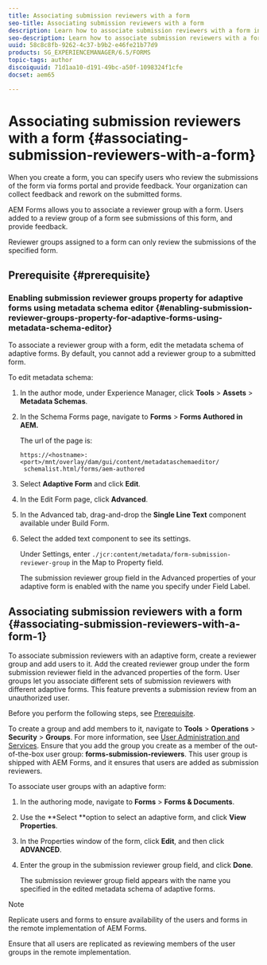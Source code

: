 ```yaml
---
title: Associating submission reviewers with a form
seo-title: Associating submission reviewers with a form
description: Learn how to associate submission reviewers with a form in AEM Forms. Associated reviewers review a form submitted via forms portal.
seo-description: Learn how to associate submission reviewers with a form in AEM Forms. Associated reviewers review a form submitted via forms portal.
uuid: 58c8c8fb-9262-4c37-b9b2-e46fe21b77d9
products: SG_EXPERIENCEMANAGER/6.5/FORMS
topic-tags: author
discoiquuid: 71d1aa10-d191-49bc-a50f-1098324f1cfe
docset: aem65

---
```


# Associating submission reviewers with a form {#associating-submission-reviewers-with-a-form}

When you create a form, you can specify users who review the submissions of the form via forms portal and provide feedback. Your organization can collect feedback and rework on the submitted forms.

AEM Forms allows you to associate a reviewer group with a form. Users added to a review group of a form see submissions of this form, and provide feedback.

Reviewer groups assigned to a form can only review the submissions of the specified form.

## Prerequisite {#prerequisite}

### Enabling submission reviewer groups property for adaptive forms using metadata schema editor {#enabling-submission-reviewer-groups-property-for-adaptive-forms-using-metadata-schema-editor}

To associate a reviewer group with a form, edit the metadata schema of adaptive forms. By default, you cannot add a reviewer group to a submitted form.

To edit metadata schema:

1. In the author mode, under Experience Manager, click **Tools** &gt; **Assets** &gt; **Metadata Schemas**.
1. In the Schema Forms page, navigate to **Forms** &gt; **Forms Authored in AEM.**

   The url of the page is:

   ```
   https://<hostname>:<port>/mnt/overlay/dam/gui/content/metadataschemaeditor/
    schemalist.html/forms/aem-authored
   ```

1. Select **Adaptive Form** and click **Edit**.
1. In the Edit Form page, click **Advanced**.
1. In the Advanced tab, drag-and-drop the **Single Line Text** component available under Build Form.
1. Select the added text component to see its settings.

   Under Settings, enter `./jcr:content/metadata/form-submission-reviewer-group` in the Map to Property field.

   The submission reviewer group field in the Advanced properties of your adaptive form is enabled with the name you specify under Field Label.

## Associating submission reviewers with a form {#associating-submission-reviewers-with-a-form-1}

To associate submission reviewers with an adaptive form, create a reviewer group and add users to it. Add the created reviewer group under the form submission reviewer field in the advanced properties of the form.
User groups let you associate different sets of submission reviewers with different adaptive forms. This feature prevents a submission review from an unauthorized user.

Before you perform the following steps, see [Prerequisite](../../forms/using/adding-reviewers-form.md#prerequisite).

To create a group and add members to it, navigate to **Tools** &gt; **Operations** &gt; **Security** &gt; **Groups**.
For more information, see [User Administration and Services](/help/sites-administering/security.md).
Ensure that you add the group you create as a member of the out-of-the-box user group: **forms-submission-reviewers**. This user group is shipped with AEM Forms, and it ensures that users are added as submission reviewers.

To associate user groups with an adaptive form:

1. In the authoring mode, navigate to **Forms** &gt; **Forms & Documents**.
1. Use the **Select **option to select an adaptive form, and click **View Properties**.
1. In the Properties window of the form, click **Edit**, and then click **ADVANCED**.
1. Enter the group in the submission reviewer group field, and click **Done**.

   The submission reviewer group field appears with the name you specified in the edited metadata schema of adaptive forms.

>[!NOTE]
>
>Replicate users and forms to ensure availability of the users and forms in the remote implementation of AEM Forms.
>
>Ensure that all users are replicated as reviewing members of the user groups in the remote implementation.

